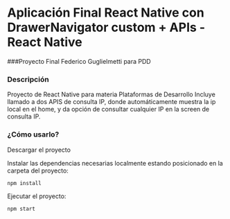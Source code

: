 # Aplicación Final React Native con DrawerNavigator custom + APIs - React Native

###Proyecto Final Federico Guglielmetti para PDD

### Descripción

Proyecto de React Native para materia Plataformas de Desarrollo
Incluye llamado a dos APIS de consulta IP, donde automáticamente muestra la ip local en el home, y da opción de consultar cualquier IP en la screen de consulta IP.

### ¿Cómo usarlo?

Descargar el proyecto

Instalar las dependencias necesarias localmente estando posicionado en la carpeta del proyecto:
```
npm install
```

Ejecutar el proyecto:
```
npm start
```